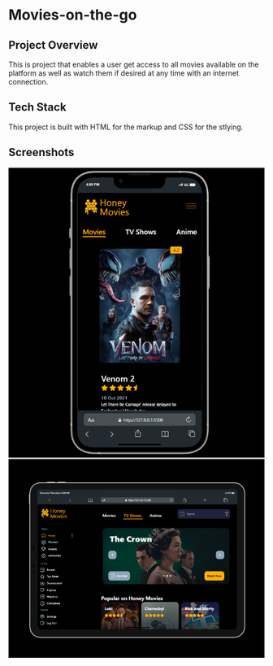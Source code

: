 # Movies-on-the-go
## Project Overview 
This is project that enables a user get access to all movies available on the platform as well as watch them if desired at any time with an internet connection.

## Tech Stack 
This project is built with HTML for the markup and CSS for the stlying.

## Screenshots
![](./screenshots/mobileIndex.png)
![](./screenshots/tabletIndex.png)
